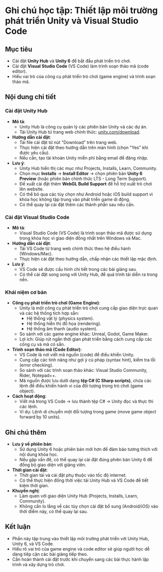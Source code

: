 # Ghi chú học tập: Thiết lập môi trường phát triển Unity và Visual Studio Code

## Mục tiêu
- Cài đặt **Unity Hub** và **Unity 6** để bắt đầu phát triển trò chơi.
- Cài đặt **Visual Studio Code** (VS Code) làm trình soạn thảo mã (code editor).
- Hiểu vai trò của công cụ phát triển trò chơi (game engine) và trình soạn thảo mã.

## Nội dung chi tiết

### Cài đặt Unity Hub
- **Mô tả**:
  - Unity Hub là công cụ quản lý các phiên bản Unity và các dự án.
  - Tải Unity Hub từ trang web chính thức: [unity.com/download](https://unity.com/download).
- **Hướng dẫn cài đặt**:
  - Tải file cài đặt từ nút "Download" trên trang web.
  - Thực hiện cài đặt theo hướng dẫn trên màn hình (chọn "Yes" khi được yêu cầu).
  - Nếu cần, tạo tài khoản Unity miễn phí bằng email để đăng nhập.
- **Lưu ý**:
  - Unity Hub hiển thị các mục như Projects, Installs, Learn, Community.
  - Chọn mục **Installs** → **Install Editor** → chọn phiên bản **Unity 6 Preview** (hoặc phiên bản chính thức LTS - Long Term Support).
  - Đề xuất cài đặt thêm **WebGL Build Support** để hỗ trợ xuất trò chơi lên website.
  - Có thể bỏ qua các tùy chọn như Android hoặc iOS build support vì khóa học không tập trung vào phát triển game di động.
  - Có thể quay lại cài đặt thêm các thành phần sau nếu cần.

### Cài đặt Visual Studio Code
- **Mô tả**:
  - Visual Studio Code (VS Code) là trình soạn thảo mã được sử dụng trong khóa học vì giao diện đồng nhất trên Windows và Mac.
- **Hướng dẫn cài đặt**:
  - Tải VS Code từ trang web chính thức theo hệ điều hành (Windows/Mac).
  - Thực hiện cài đặt theo hướng dẫn, chấp nhận các thiết lập mặc định.
- **Lưu ý**:
  - VS Code sẽ được cấu hình chi tiết trong các bài giảng sau.
  - Có thể cài đặt song song với Unity Hub, để quá trình tải diễn ra trong nền.

### Khái niệm cơ bản
- **Công cụ phát triển trò chơi (Game Engine)**:
  - Unity là một công cụ phát triển trò chơi cung cấp giao diện trực quan và các hệ thống tích hợp sẵn:
    - Hệ thống vật lý (physics system).
    - Hệ thống hiển thị đồ họa (rendering).
    - Hệ thống âm thanh (audio system).
  - So sánh với các game engine khác: Unreal, Godot, Game Maker.
  - Lợi ích: Giúp rút ngắn thời gian phát triển bằng cách cung cấp các công cụ và mã có sẵn.
- **Trình soạn thảo mã (Code Editor)**:
  - VS Code là nơi viết mã nguồn (code) để điều khiển Unity.
  - Cung cấp các tính năng như gợi ý cú pháp (syntax hint), kiểm tra lỗi (error checking).
  - So sánh với các trình soạn thảo khác: Visual Studio Community, Rider, Notepad++.
  - Mã nguồn được lưu dưới dạng **tệp C# (C Sharp scripts)**, chứa các lệnh để điều khiển hành vi của đối tượng trong trò chơi (game object).
- **Cách hoạt động**:
  - Viết mã trong VS Code → lưu thành tệp C# → Unity đọc và thực thi các lệnh.
  - Ví dụ: Lệnh di chuyển một đối tượng trong game (move game object forward by 10 units).

## Ghi chú thêm
- **Lưu ý về phiên bản**:
  - Sử dụng Unity 6 hoặc phiên bản mới hơn để đảm bảo tương thích với nội dung khóa học.
  - Nếu gặp vấn đề, có thể quay lại cài đặt đúng phiên bản Unity 6 để đồng bộ giao diện với giảng viên.
- **Thời gian cài đặt**:
  - Thời gian tải và cài đặt phụ thuộc vào tốc độ internet.
  - Có thể thực hiện đồng thời việc tải Unity Hub và VS Code để tiết kiệm thời gian.
- **Khuyến nghị**:
  - Làm quen với giao diện Unity Hub (Projects, Installs, Learn, Community).
  - Không cần lo lắng về các tùy chọn cài đặt bổ sung (Android/iOS) vào thời điểm này, có thể quay lại sau.

## Kết luận
- Phần này tập trung vào thiết lập môi trường phát triển với Unity Hub, Unity 6, và VS Code.
- Hiểu rõ vai trò của game engine và code editor sẽ giúp người học dễ dàng tiếp cận các bài giảng tiếp theo.
- Cần hoàn thành cài đặt trước khi chuyển sang các bài thực hành lập trình và xây dựng trò chơi.